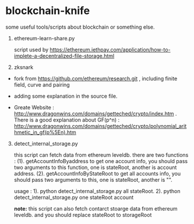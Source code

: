 # blockchain-knife
some useful tools/scripts about blockchain or something else.

1. ethereum-learn-share.py

    script used by https://ethereum.iethpay.com/application/how-to-implete-a-decentralized-file-storage.html

2. zksnark

  - fork from https://github.com/ethereum/research.git , including finite field, curve and pairing

  - adding some explanation in the source file.

  - Greate Website : http://www.dragonwins.com/domains/getteched/crypto/index.htm . There is a good explanation about GF(p^n) : http://www.dragonwins.com/domains/getteched/crypto/polynomial_arithmetic_in_gf(p%5En).htm

3. detect_internal_storage.py

    this script can fetch data from ethereum leveldb. there are two functions : (1). getAccountInfoByaddress to get one account info, you should pass two arguments to this function, one is stateRoot, another is account address. (2). getAccountInfoByStateRoot to get all accounts info, you should pass two arguments to this, one is stateRoot, another is "".
    
    usage : 1). python detect_internal_storage.py all stateRoot. 
            2). python detect_internal_storage.py one stateRoot account
            
    **note:** this script can also fetch contarct stoarge data from ethereum leveldb. and you should replace stateRoot to storageRoot
